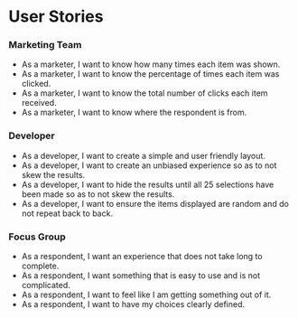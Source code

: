 # User Stories

### Marketing Team
- As a marketer, I want to know how many times each item was shown.
- As a marketer, I want to know the percentage of times each item was clicked.
- As a marketer, I want to know the total number of clicks each item received.
- As a marketer, I want to know where the respondent is from.

### Developer
- As a developer, I want to create a simple and user friendly layout.
- As a developer, I want to create an unbiased experience so as to not skew the results.
- As a developer, I want to hide the results until all 25 selections have been made so as to not skew the results.
- As a developer, I want to ensure the items displayed are random and do not repeat back to back.

### Focus Group
- As a respondent, I want an experience that does not take long to complete.
- As a respondent, I want something that is easy to use and is not complicated.
- As a respondent, I want to feel like I am getting something out of it.
- As a respondent, I want to have my choices clearly defined.
